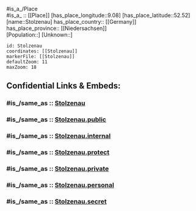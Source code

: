 ﻿---
confidential: public
isDeleted: false
location:
- 52.52
- 9.08
mapmarker: city
mapzoom:
- 7
- 12
SpocWebEntityId: 34588
tags:
- geo/City
type: City
---

#is_a_/Place  
#is_a_ :: [[Place]] 
[has_place_longitude::9.08] 
[has_place_latitude::52.52] 
[name::Stolzenau] 
has_place_country:: [[Germany]]  
has_place_province:: [[Niedersachsen]]  
[Population::] 
[Unknown::] 


```leaflet
id: Stolzenau
coordinates: [[Stolzenau]] 
markerFile: [[Stolzenau]] 
defaultZoom: 11 
maxZoom: 18
```


## Confidential Links & Embeds: 

### #is_/same_as :: [Stolzenau](/_Standards/Earth/Continent/Europe/Europe~Central/Germany/Germany~West/Niedersachsen/counties~Niedersachsen/Nienburg~Weser/cities~Nienburg~Weser/Mittelweser/boroughs~Mittelweser/Stolzenau.md) 

### #is_/same_as :: [Stolzenau.public](/_public/Earth/Continent/Europe/Europe~Central/Germany/Germany~West/Niedersachsen/counties~Niedersachsen/Nienburg~Weser/cities~Nienburg~Weser/Mittelweser/boroughs~Mittelweser/Stolzenau.public.md) 

### #is_/same_as :: [Stolzenau.internal](/_internal/Earth/Continent/Europe/Europe~Central/Germany/Germany~West/Niedersachsen/counties~Niedersachsen/Nienburg~Weser/cities~Nienburg~Weser/Mittelweser/boroughs~Mittelweser/Stolzenau.internal.md) 

### #is_/same_as :: [Stolzenau.protect](/_protect/Earth/Continent/Europe/Europe~Central/Germany/Germany~West/Niedersachsen/counties~Niedersachsen/Nienburg~Weser/cities~Nienburg~Weser/Mittelweser/boroughs~Mittelweser/Stolzenau.protect.md) 

### #is_/same_as :: [Stolzenau.private](/_private/Earth/Continent/Europe/Europe~Central/Germany/Germany~West/Niedersachsen/counties~Niedersachsen/Nienburg~Weser/cities~Nienburg~Weser/Mittelweser/boroughs~Mittelweser/Stolzenau.private.md) 

### #is_/same_as :: [Stolzenau.personal](/_personal/Earth/Continent/Europe/Europe~Central/Germany/Germany~West/Niedersachsen/counties~Niedersachsen/Nienburg~Weser/cities~Nienburg~Weser/Mittelweser/boroughs~Mittelweser/Stolzenau.personal.md) 

### #is_/same_as :: [Stolzenau.secret](/_secret/Earth/Continent/Europe/Europe~Central/Germany/Germany~West/Niedersachsen/counties~Niedersachsen/Nienburg~Weser/cities~Nienburg~Weser/Mittelweser/boroughs~Mittelweser/Stolzenau.secret.md)

